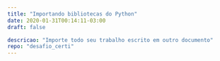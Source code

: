 ```yaml
---
title: "Importando bibliotecas do Python"
date: 2020-01-31T00:14:11-03:00
draft: false

descricao: "Importe todo seu trabalho escrito em outro documento"
repo: "desafio_certi"
---
```

